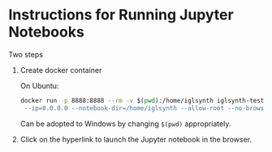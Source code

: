 # Instructions for Running Jupyter Notebooks

Two steps

1. Create docker container 

    On Ubuntu:
    ```bash
    docker run -p 8888:8888 --rm -v $(pwd):/home/iglsynth iglsynth-test /bin/bash -c "jupyter notebook
     --ip=0.0.0.0 --notebook-dir=/home/iglsynth --allow-root --no-browser"
     ```
    
    Can be adopted to Windows by changing `$(pwd)` appropriately.
    
2. Click on the hyperlink to launch the Jupyter notebook in the browser. 
